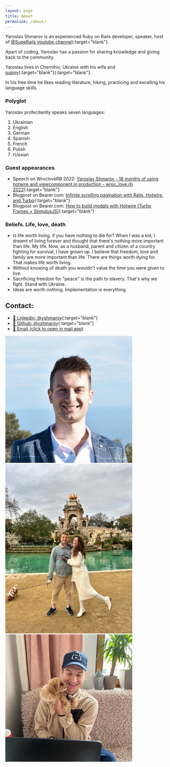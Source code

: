 ```yaml
---
layout: page
title: About
permalink: /about/
---
```


Yaroslav Shmarov is an experienced Ruby on Rails developer, speaker, host of [@SupeRails youtube channel](https://www.youtube.com/@SupeRails){:target="blank"}.

Apart of coding, Yaroslav has a passion for sharing knowledge and giving back to the community.

Yaroslav lives in Chernihiv, Ukraine with his wife and [puppy](https://www.instagram.com/maltipoo_land/){:target="blank"}{:target="blank"}.

In his free time he likes reading literature, hiking, practicing and excelling his language skills. 
### Polyglot

Yaroslav profecitently speaks seven languages:
1. Ukrainian
2. English
3. German
4. Spanish
5. French
6. Polish
7. rUssian

### Guest appearances

* Speech on WrocloveRB 2022: [Yaroslav Shmarov - 18 months of using hotwire and viewcomponent in production - wroc_love.rb 2022](https://www.youtube.com/watch?v=9-btmed9CMw){:target="blank"}
* Blogpost on Bearer.com: [Infinite scrolling pagination with Rails, Hotwire, and Turbo](https://www.bearer.com/blog/infinite-scrolling-pagination-hotwire){:target="blank"}
* Blogpost on Bearer.com: [How to build modals with Hotwire (Turbo Frames + StimulusJS)](https://www.bearer.com/blog/how-to-build-modals-with-hotwire-turbo-frames-stimulusjs){:target="blank"}

### Beliefs. Life, love, death

* Is life worth living, if you have nothing to die for? When I was a kid, I dreamt of living forever and thought that there's nothing more important than life. My life. Now, as a husband, parent and citizen of a country fighting for survival, I have grown up. I believe that freedom, love and family are more important than life. There are things worth dying for. That makes life worth living.
* Without knowing of death you wouldn't value the time you were given to live.
* Sacrificing freedom for "peace" is the path to slavery. That's why we fight. Stand with Ukraine.
* Ideas are worth nothing. Implementation is everything.

## Contact:

* [💬 Linkedin: @yshmarov](https://pl.linkedin.com/in/yshmarov){:target="blank"}
* [💬 Github: @yshmarov](https://github.com/yshmarov/){:target="blank"}
* [💬 Email (click to open in mail app)](mailto:yashm@outlook.com)

<img src="/assets/static-pages/yaro-avatar.png" alt="yaro-avatar" style="max-width:400px;"/>

<img src="/assets/static-pages/shmarov-family.jpg" alt="yaro-avatar" style="max-width:400px;"/>

<img src="/assets/static-pages/yaro-cindy.jpg" alt="yaro-cindy" style="max-width:400px;"/>
